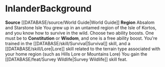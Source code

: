 ﻿---
id: '56'
name: Inlander
source: '[[DATABASE/source/World Guide|World Guide]]'
subcategory: regional

---
# Inlander<span class="item-type">Background</span>

**Source** [[DATABASE/source/World Guide|World Guide]] 
**Region** Absalom and Starstone Isle
You grew up in an untamed region of the Isle of Kortos, and you know how to survive in the wild.
Choose two ability boosts. One must be to **Constitution** or **Wisdom**, and one is a free ability boost.
You're trained in the [[DATABASE/skill/Survival|Survival]] skill, and a [[DATABASE/skill/Lore|Lore]] skill related to the terrain type associated with your home region (such as Hills Lore or Mountains Lore) You gain the [[DATABASE/feat/Survey Wildlife|Survey Wildlife]] skill feat.